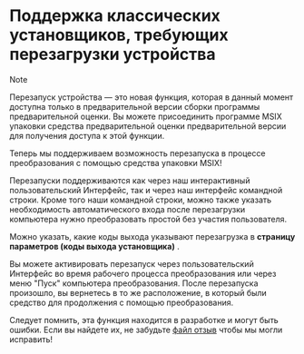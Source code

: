 # <a name="support-for-desktop-installers-that-require-device-restart"></a>Поддержка классических установщиков, требующих перезагрузки устройства

 > [!NOTE] 
 > Перезапуск устройства — это новая функция, которая в данный момент доступна только в предварительной версии сборки программы предварительной оценки.
 > Вы можете присоединить программе MSIX упаковки средства предварительной оценки предварительной версии для получения доступа к этой функции.

Теперь мы поддерживаем возможность перезапуска в процессе преобразования с помощью средства упаковки MSIX! 

Перезапуски поддерживаются как через наш интерактивный пользовательский Интерфейс, так и через наш интерфейс командной строки. Кроме того наши командной строки, можно также указать необходимость автоматического входа после перезагрузки компьютера нужно преобразовать простой без участия пользователя. 

Можно указать, какие коды выхода указывают перезагрузка в **страницу параметров (коды выхода установщика)** . 

Вы можете активировать перезапуск через пользовательский Интерфейс во время рабочего процесса преобразования или через меню "Пуск" компьютера преобразования. После перезапуска произошло, вы вернетесь в то же расположение, в который были средство для продолжения с помощью преобразования.

Следует помнить, эта функция находится в разработке и могут быть ошибки. Если вы найдете их, не забудьте [файл отзыв](https://docs.microsoft.com/en-us/windows/msix/packaging-tool/insider-program#share-your-feedback) чтобы мы могли исправить!


